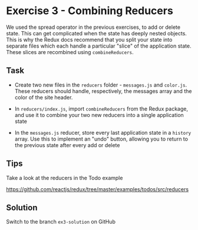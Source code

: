 # Exercise 3 - Combining Reducers

We used the spread operator in the previous exercises, to add or delete state. This can get complicated when the state has 
deeply nested objects. This is why the Redux docs recommend that you split your state into separate files which each handle a 
particular "slice" of the application state. These slices are recombined using `combineReducers`.

## Task

- Create two new files in the `reducers` folder - `messages.js` and `color.js`. These reducers should handle, 
respectively, the messages array and the color of the site header.
 
- In `reducers/index.js`, import `combineReducers` from the Redux package, and use it to combine your two new reducers into a single
application state

- In the `messages.js` reducer, store every last application state in a `history` array. Use this to implement an "undo" button, allowing you
to return to the previous state after every add or delete

 ## Tips 

Take a look at the reducers in the Todo example 

https://github.com/reactjs/redux/tree/master/examples/todos/src/reducers

## Solution

Switch to the branch `ex3-solution` on GitHub
